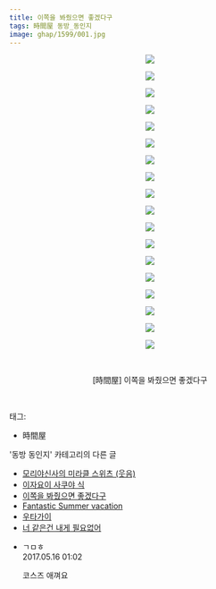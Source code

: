 ```yaml
---
title: 이쪽을 봐줬으면 좋겠다구
tags: 時間屋 동방_동인지
image: ghap/1599/001.jpg
---
```

<div class="article">
<p style="text-align: center; clear: none; float: none;"><img src="{{ site.nasurl }}/ghap/1599/001.jpg"/></p>
<p style="text-align: center; clear: none; float: none;"><img src="{{ site.nasurl }}/ghap/1599/002.jpg"/></p>
<p style="text-align: center; clear: none; float: none;"><img src="{{ site.nasurl }}/ghap/1599/003.jpg"/></p>
<p style="text-align: center; clear: none; float: none;"><img src="{{ site.nasurl }}/ghap/1599/004.jpg"/></p>
<p style="text-align: center; clear: none; float: none;"><img src="{{ site.nasurl }}/ghap/1599/005.jpg"/></p>
<p style="text-align: center; clear: none; float: none;"><img src="{{ site.nasurl }}/ghap/1599/006.jpg"/></p>
<p style="text-align: center; clear: none; float: none;"><img src="{{ site.nasurl }}/ghap/1599/007.jpg"/></p>
<p style="text-align: center; clear: none; float: none;"><img src="{{ site.nasurl }}/ghap/1599/008.jpg"/></p>
<p style="text-align: center; clear: none; float: none;"><img src="{{ site.nasurl }}/ghap/1599/009.jpg"/></p>
<p style="text-align: center; clear: none; float: none;"><img src="{{ site.nasurl }}/ghap/1599/010.jpg"/></p>
<p style="text-align: center; clear: none; float: none;"><img src="{{ site.nasurl }}/ghap/1599/011.jpg"/></p>
<p style="text-align: center; clear: none; float: none;"><img src="{{ site.nasurl }}/ghap/1599/012.jpg"/></p>
<p style="text-align: center; clear: none; float: none;"><img src="{{ site.nasurl }}/ghap/1599/013.jpg"/></p>
<p style="text-align: center; clear: none; float: none;"><img src="{{ site.nasurl }}/ghap/1599/014.jpg"/></p>
<p style="text-align: center; clear: none; float: none;"><img src="{{ site.nasurl }}/ghap/1599/015.jpg"/></p>
<p style="text-align: center; clear: none; float: none;"><img src="{{ site.nasurl }}/ghap/1599/016.jpg"/></p>
<p style="text-align: center; clear: none; float: none;"><img src="{{ site.nasurl }}/ghap/1599/017.jpg"/></p>
<p style="text-align: center; clear: none; float: none;"><img src="{{ site.nasurl }}/ghap/1599/018.jpg"/></p>
<p style="text-align: center; clear: none; float: none;"><br/></p>
<p style="text-align: center; clear: none; float: none;">[時間屋] 이쪽을 봐줬으면 좋겠다구</p>
<p><br/></p>
</div><div class="tagTrail">
<p>태그: </p>
<ul>
<li>時間屋</li>
</ul>
</div><div class="another">
<p>'동방 동인지' 카테고리의 다른 글</p>
<ul>
<li><a href="/2016-08-16-ghap_1603">모리야신사의 미라클 스위츠 (웃음)</a></li>
<li><a href="/2016-08-16-ghap_1600">이자요이 사쿠야 식</a></li>
<li><a href="/2016-08-15-ghap_1599">이쪽을 봐줬으면 좋겠다구</a></li>
<li><a href="/2016-08-15-ghap_1598">Fantastic Summer vacation</a></li>
<li><a href="/2016-08-15-ghap_1597">우타가이</a></li>
<li><a href="/2016-08-15-ghap_1596">너 같은건 내게 필요없어</a></li>
</ul>
</div><div class="cb_module cb_fluid">
<div class="cb_wrt cb_profile">
<div class="comment">
<ul>
<li class="cb_thumb_off" id="comment14990037">
<div class="cb_comment_area">
<div class="cb_info_area">
<div class="cb_section">
<span class="cb_nick_name">ㄱㅁㅎ</span>
</div>
<div class="cb_section">
<span class="cb_date">2017.05.16 01:02 </span>
</div>
</div>
<div class="cb_dsc_comment">
<p class="cb_dsc">
											코스즈 애껴요
										</p>
</div>
</div></li>
</ul>
</div>
</div><!-- commentList close -->
</div>